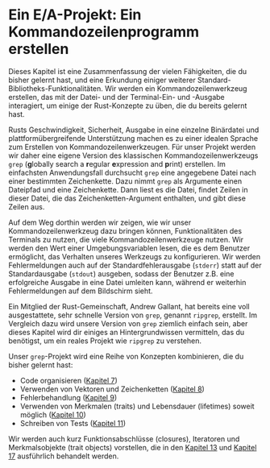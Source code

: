 # Ein E/A-Projekt: Ein Kommandozeilenprogramm erstellen

Dieses Kapitel ist eine Zusammenfassung der vielen Fähigkeiten, die du bisher
gelernt hast, und eine Erkundung einiger weiterer
Standard-Bibliotheks-Funktionalitäten. Wir werden ein Kommandozeilenwerkzeug
erstellen, das mit der Datei- und der Terminal-Ein- und -Ausgabe interagiert,
um einige der Rust-Konzepte zu üben, die du bereits gelernt hast.

Rusts Geschwindigkeit, Sicherheit, Ausgabe in eine einzelne Binärdatei und
plattformübergreifende Unterstützung machen es zu einer idealen Sprache zum
Erstellen von Kommandozeilenwerkzeugen. Für unser Projekt werden wir daher eine
eigene Version des klassischen Kommandozeilenwerkzeugs `grep` (**g**lobally
search a **r**egular **e**xpression and **p**rint) erstellen. Im einfachsten
Anwendungsfall durchsucht `grep` eine angegebene Datei nach einer bestimmten
Zeichenkette. Dazu nimmt `grep` als Argumente einen Dateipfad und eine
Zeichenkette. Dann liest es die Datei, findet Zeilen in dieser Datei, die das
Zeichenketten-Argument enthalten, und gibt diese Zeilen aus.

Auf dem Weg dorthin werden wir zeigen, wie wir unser Kommandozeilenwerkzeug
dazu bringen können, Funktionalitäten des Terminals zu nutzen, die viele
Kommandozeilenwerkzeuge nutzen. Wir werden den Wert einer Umgebungsvariablen
lesen, die es dem Benutzer ermöglicht, das Verhalten unseres Werkzeugs zu
konfigurieren. Wir werden Fehlermeldungen auch auf der Standardfehlerausgabe
(`stderr`) statt auf der Standardausgabe (`stdout`) ausgeben, sodass der
Benutzer z.B. eine erfolgreiche Ausgabe in eine Datei umleiten kann, während er
weiterhin Fehlermeldungen auf dem Bildschirm sieht.

Ein Mitglied der Rust-Gemeinschaft, Andrew Gallant, hat bereits eine voll
ausgestattete, sehr schnelle Version von `grep`, genannt `ripgrep`, erstellt.
Im Vergleich dazu wird unsere Version von `grep` ziemlich einfach sein, aber
dieses Kapitel wird dir einiges an Hintergrundwissen vermitteln, das du
benötigst, um ein reales Projekt wie `ripgrep` zu verstehen.

Unser `grep`-Projekt wird eine Reihe von Konzepten kombinieren, die du bisher
gelernt hast:

* Code organisieren ([Kapitel 7][chap7])
* Verwenden von Vektoren und Zeichenketten ([Kapitel 8][chap8])
* Fehlerbehandlung ([Kapitel 9][chap9])
* Verwenden von Merkmalen (traits) und Lebensdauer (lifetimes) soweit möglich
  ([Kapitel 10][chap10])
* Schreiben von Tests ([Kapitel 11][chap11])

Wir werden auch kurz Funktionsabschlüsse (closures), Iteratoren und
Merkmalsobjekte (trait objects) vorstellen, die in den [Kapitel 13][chap13]
und [Kapitel 17][chap17] ausführlich behandelt werden.

[chap7]: ch07-00-managing-growing-projects-with-packages-crates-and-modules.html
[chap8]: ch08-00-common-collections.html
[chap9]: ch09-00-error-handling.html
[chap10]: ch10-00-generics.html
[chap11]: ch11-00-testing.html
[chap13]: ch13-00-functional-features.html
[chap17]: ch17-00-oop.html
